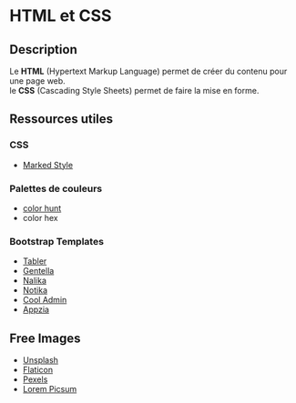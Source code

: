 # HTML et CSS

## Description

Le **HTML** (Hypertext Markup Language) permet de créer du contenu pour une page web.  
le **CSS** (Cascading Style Sheets) permet de faire la mise en forme. 

## Ressources utiles

### CSS

* [Marked Style](http://markedstyle.com/styles/kult)

### Palettes de couleurs

* [color hunt](https://colorhunt.co/)
* color hex

### Bootstrap Templates

* [Tabler](https://github.com/tabler/tabler?ref=appseed)
* [Gentella](https://github.com/ColorlibHQ/gentelella)
* [Nalika](https://github.com/puikinsh/nalika)
* [Notika](https://github.com/puikinsh/notika)
* [Cool Admin](https://github.com/puikinsh/CoolAdmin)
* [Appzia](https://themesdesign.in/appzia/form-advanced.html)

## Free Images

* [Unsplash](https://unsplash.com/) 
* [Flaticon](https://www.flaticon.com/) 
* [Pexels](https://www.pexels.com/fr-fr/) 
* [Lorem Picsum](https://picsum.photos/) 
